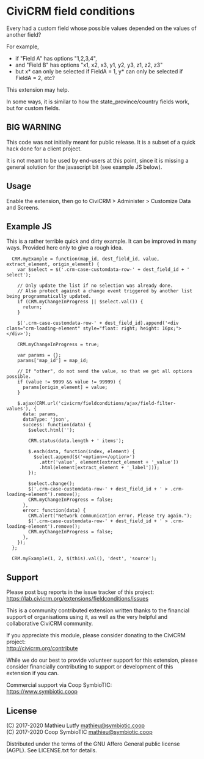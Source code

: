 CiviCRM field conditions
========================

Every had a custom field whose possible values depended on the values of another field?

For example,

* if "Field A" has options "1,2,3,4",
* and "Field B" has options "x1, x2, x3, y1, y2, y3, z1, z2, z3"
* but x* can only be selected if FieldA = 1, y* can only be selected if FieldA  = 2, etc?

This extension may help.

In some ways, it is similar to how the state_province/country fields work, but for custom fields.

BIG WARNING
-----------

This code was not initially meant for public release. It is a subset of a quick hack done for a client project.

It is not meant to be used by end-users at this point, since it is missing a general solution for the javascript bit (see example JS below).

Usage
-----

Enable the extension, then go to CiviCRM > Administer > Customize Data and Screens.

Example JS
----------

This is a rather terrible quick and dirty example. It can be improved in many ways. Provided here only to give a rough idea.

```
  CRM.myExample = function(map_id, dest_field_id, value, extract_element, origin_element) {
    var $select = $('.crm-case-customdata-row-' + dest_field_id + ' select');

    // Only update the list if no selection was already done.
    // Also protect against a change event triggered by another list being programmatically updated.
    if (CRM.myChangeInProgress || $select.val()) {
      return;
    }

    $('.crm-case-customdata-row-' + dest_field_id).append('<div class="crm-loading-element" style="float: right; height: 16px;"></div>');

    CRM.myChangeInProgress = true;

    var params = {};
    params['map_id'] = map_id;

    // If "other", do not send the value, so that we get all options possible.
    if (value != 9999 && value != 99999) {
      params[origin_element] = value;
    }

    $.ajax(CRM.url('civicrm/fieldconditions/ajax/field-filter-values'), {
      data: params,
      dataType: 'json',
      success: function(data) {
        $select.html('');

        CRM.status(data.length + ' items');

        $.each(data, function(index, element) {
          $select.append($('<option></option>')
            .attr('value', element[extract_element + '_value'])
            .html(element[extract_element + '_label']));
        });

        $select.change();
        $('.crm-case-customdata-row-' + dest_field_id + ' > .crm-loading-element').remove();
        CRM.myChangeInProgress = false;
      },
      error: function(data) {
        CRM.alert("Network communication error. Please try again.");
        $('.crm-case-customdata-row-' + dest_field_id + ' > .crm-loading-element').remove();
        CRM.myChangeInProgress = false;
      },
    });
  };

  CRM.myExample(1, 2, $(this).val(), 'dest', 'source');
```

Support
-------

Please post bug reports in the issue tracker of this project:  
https://lab.civicrm.org/extensions/fieldconditions/issues

This is a community contributed extension written thanks to the financial
support of organisations using it, as well as the very helpful and collaborative
CiviCRM community.

If you appreciate this module, please consider donating to the CiviCRM project:  
http://civicrm.org/contribute

While we do our best to provide volunteer support for this extension, please
consider financially contributing to support or development of this extension
if you can.

Commercial support via Coop SymbioTIC:  
<https://www.symbiotic.coop>

License
-------

(C) 2017-2020 Mathieu Lutfy <mathieu@symbiotic.coop>  
(C) 2017-2020 Coop SymbioTIC <mathieu@symbiotic.coop>

Distributed under the terms of the GNU Affero General public license (AGPL).
See LICENSE.txt for details.
